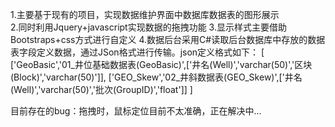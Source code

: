 1.主要基于现有的项目，实现数据维护界面中数据库数据表的图形展示<br>
2.同时利用Jquery+javascript实现数据的拖拽功能
3.显示样式主要借助Bootstraps+css方式进行自定义
4.数据后台采用C#读取后台数据库中存放的数据表字段定义数据，通过JSon格式进行传输。json定义格式如下：
[
['GeoBasic','01_井位基础数据表(GeoBasic)',['井名(Well)','varchar(50)','区块(Block)','varchar(50)']],
['GEO_Skew','02_井斜数据表(GEO_Skew)',['井名(Well)','varchar(50)','批次(GroupID)','float']]
]

目前存在的bug：拖拽时，鼠标定位目前不太准确，正在解决中...
